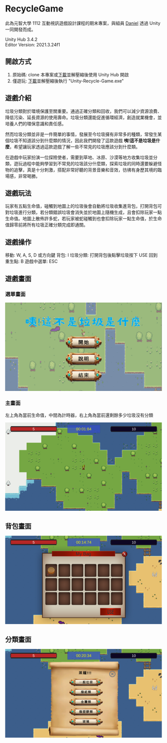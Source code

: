 # RecycleGame

此為元智大學 1112 互動視訊遊戲設計課程的期末專案，與組員 [Daniel](https://github.com/daniel91125) 透過 Unity 一同開發而成。

Unity Hub 3.4.2<br>
Editor Version: 2021.3.24f1

## 開啟方式

1. 原始碼: clone 本專案或[下載](https://github.com/larrylai19/RecycleGame/archive/refs/tags/v1.0.zip)並解壓縮後使用 Unity Hub 開啟
2. 僅遊玩: [下載](https://github.com/larrylai19/RecycleGame/releases/download/v1.0/RecycleGame.zip)並解壓縮後執行 "Unity-Recycle-Game.exe"

## 遊戲介紹

垃圾分類對於環境保護至關重要。通過正確分類和回收，我們可以減少資源浪費、降低污染、延長資源的使用壽命。垃圾分類還能促進循環經濟，創造就業機會，並培養人們的環保意識和責任感。

然而垃圾分類並非是一件簡單的事情，發展至今垃圾擁有非常多的種類，常發生某個垃圾不知道該分到什麼類的情況，因此我們開發了這款遊戲 **咦!這不是垃圾是什麼**，希望讓玩家透過這款遊戲了解一些不常見的垃圾應該分到什麼類。

在遊戲中玩家扮演一位探險使者，需要到草地、冰原、沙漠等地方收集垃圾並分類，遊玩過程中能夠學習到不常見的垃圾該分什麼類，探索垃圾的同時還要躲避怪物的追擊，真是十分刺激，搭配非常好聽的背景音樂和音效，彷彿有身歷其境的臨場感，非常喝勝。

## 遊戲玩法

玩家有五點生命值，碰觸到地圖上的垃圾後會自動將垃圾收集進背包，打開背包可對垃圾進行分類，若分類錯誤垃圾會消失並於地圖上隨機生成，且會扣除玩家一點生命值。地圖上散佈許多蛇，若玩家被蛇碰觸到也會扣除玩家一點生命值，於生命值歸零前將所有垃圾正確分類完成即通關。

## 遊戲操作

移動: W, A, S, D 或方向鍵
背包: I
垃圾分類: 打開背包後點擊垃圾按下 USE
回到重生點: B
遊戲中選單: ESC

## 遊戲畫面

### 選單畫面

![](Images/1.png)

### 主畫面

左上角為當前生命值，中間為計時器，右上角為當前還剩餘多少垃圾沒有分類

![](Images/2.png)

## 背包畫面

![](Images/3.png)

## 分類畫面

![](Images/4.png)
